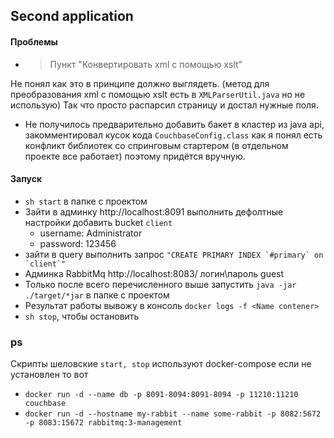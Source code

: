 ## Second application 
#### Проблемы
+ >Пункт "Конвертировать xml с помощью xslt" <br/>
  >
Не понял как это в принципе должно выглядеть. (метод для преобразования xml c помощью xslt есть в `XMLParserUtil.java` но не использую)
Так что просто распарсил страницу и достал нужные поля. <br/>

* Не получилось предварительно добавить бакет в кластер из java api, закомментировал кусок кода `CouchbaseConfig.class`
как я понял есть конфликт библиотек со спринговым стартером (в отдельном проекте все работает)
поэтому придётся вручную.

#### Запуск

* `sh start` в папке с проектом 
* Зайти в админку http://localhost:8091 выполнить дефолтные настройки добавить bucket `client`
    * username: Administrator
    * password: 123456
* зайти в query выполнить запрос ``"CREATE PRIMARY INDEX `#primary` on `client`"``
* Админка RabbitMq http://localhost:8083/ логин\пароль guest
* Только после всего перечисленного выше запустить `java -jar ./target/*jar` в папке с проектом
* Результат работы вывожу в консоль `docker logs -f <Name contener>`
* `sh stop`, чтобы остановить

### ps

Скрипты шеловские `start, stop` используют docker-compose если не установлен то вот 
* `docker run -d --name db -p 8091-8094:8091-8094 -p 11210:11210 couchbase`
* `docker run -d --hostname my-rabbit --name some-rabbit -p 8082:5672 -p 8083:15672 rabbitmq:3-management`
